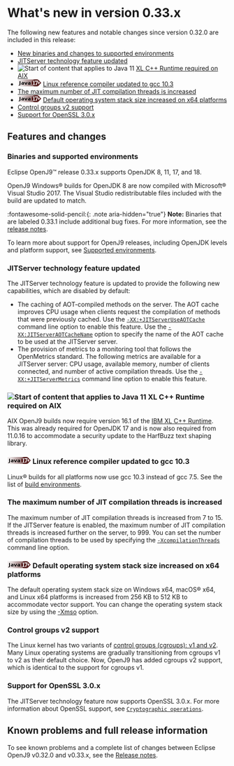 <!--
* Copyright (c) 2017, 2023 IBM Corp. and others
*
* This program and the accompanying materials are made
* available under the terms of the Eclipse Public License 2.0
* which accompanies this distribution and is available at
* https://www.eclipse.org/legal/epl-2.0/ or the Apache
* License, Version 2.0 which accompanies this distribution and
* is available at https://www.apache.org/licenses/LICENSE-2.0.
*
* This Source Code may also be made available under the
* following Secondary Licenses when the conditions for such
* availability set forth in the Eclipse Public License, v. 2.0
* are satisfied: GNU General Public License, version 2 with
* the GNU Classpath Exception [1] and GNU General Public
* License, version 2 with the OpenJDK Assembly Exception [2].
*
* [1] https://www.gnu.org/software/classpath/license.html
* [2] https://openjdk.org/legal/assembly-exception.html
*
* SPDX-License-Identifier: EPL-2.0 OR Apache-2.0 OR GPL-2.0 WITH
* Classpath-exception-2.0 OR LicenseRef-GPL-2.0 WITH Assembly-exception
-->

# What's new in version 0.33.x

The following new features and notable changes since version 0.32.0 are included in this release:

- [New binaries and changes to supported environments](#binaries-and-supported-environments)
- [JITServer technology feature updated](#jitserver-technology-feature-updated)
- ![Start of content that applies to Java 11](cr/java11.png) [XL C++ Runtime required on AIX](#xl-c-runtime-required-on-aix)
- ![Start of content that applies to Java 17 plus](cr/java17plus.png) [Linux reference compiler updated to gcc 10.3](#linux-reference-compiler-updated-to-gcc-103)
- [The maximum number of JIT compilation threads is increased](#the-maximum-number-of-jit-compilation-threads-is-increased)
- ![Start of content that applies to Java 17 plus](cr/java17plus.png) [Default operating system stack size increased on x64 platforms](#default-operating-system-stack-size-increased-on-x64-platforms)
- [Control groups v2 support](#control-groups-v2-support)
- [Support for OpenSSL 3.0.x](#support-for-openssl-30x)

## Features and changes

### Binaries and supported environments

Eclipse OpenJ9&trade; release 0.33.x supports OpenJDK 8, 11, 17, and 18.

OpenJ9 Windows&reg; builds for OpenJDK 8 are now compiled with Microsoft&reg; Visual Studio 2017. The Visual Studio redistributable files included with the build are updated to match.

:fontawesome-solid-pencil:{: .note aria-hidden="true"} **Note:** Binaries that are labeled 0.33.1 include additional bug fixes. For more information, see the [release notes](https://github.com/eclipse-openj9/openj9/blob/master/doc/release-notes/0.33/0.33.md).

To learn more about support for OpenJ9 releases, including OpenJDK levels and platform support, see [Supported environments](openj9_support.md).

### JITServer technology feature updated

The JITServer technology feature is updated to provide the following new capabilities, which are disabled by default:

- The caching of AOT-compiled methods on the server. The AOT cache improves CPU usage when clients request the compilation of methods that were previously cached. Use the [`-XX:+JITServerUseAOTCache`](xxjitserveruseaotcache.md) command line option to enable this feature.
Use the [`-XX:JITServerAOTCacheName`](xxjitserveraotcachename.md) option to specify the name of the AOT cache to be used at the JITServer server.
- The provision of metrics to a monitoring tool that follows the OpenMetrics standard. The following metrics are available for a JITServer server: CPU usage, available memory, number of clients connected, and number of active compilation threads. Use the [`-XX:+JITServerMetrics`](xxjitservermetrics.md) command line option to enable this feature.

### ![Start of content that applies to Java 11](cr/java11.png) XL C++ Runtime required on AIX

AIX OpenJ9 builds now require version 16.1 of the [IBM XL C++ Runtime](https://www.ibm.com/support/pages/fix-list-xl-cc-runtime-aix#161X).
This was already required for OpenJDK 17 and is now also required from 11.0.16 to accommodate a security update to the HarfBuzz text shaping library.

### ![Start of content that applies to Java 17 plus](cr/java17plus.png) Linux reference compiler updated to gcc 10.3

Linux&reg; builds for all platforms now use gcc 10.3 instead of gcc 7.5. See the list of [build environments](openj9_support.md#build-environments).

### The maximum number of JIT compilation threads is increased

The maximum number of JIT compilation threads is increased from 7 to 15. If the JITServer feature is enabled, the maximum number of JIT compilation threads is increased further on the server, to 999. You can set the number of compilation threads to be used by specifying the [`-XcompilationThreads`](xcompilationthreads.md) command line option.

### ![Start of content that applies to Java 17 plus](cr/java17plus.png) Default operating system stack size increased on x64 platforms

The default operating system stack size on Windows x64, macOS&reg; x64, and Linux x64 platforms is increased from 256 KB to 512 KB to accommodate vector support. You can change the operating system stack size by using the [-Xmso](xmso.md) option.

### Control groups v2 support

The Linux kernel has two variants of [control groups (cgroups): v1 and v2](https://man7.org/linux/man-pages/man7/cgroups.7.html). Many Linux operating systems are gradually transitioning from cgroups v1 to v2 as their default choice. Now, OpenJ9 has added cgroups v2 support, which is identical to the support for cgroups v1.

### Support for OpenSSL 3.0.x

The JITServer technology feature now supports OpenSSL 3.0.x. For more information about OpenSSL support, see [`Cryptographic operations`](introduction.md#cryptographic-operations).

## Known problems and full release information

To see known problems and a complete list of changes between Eclipse OpenJ9 v0.32.0 and v0.33.x, see the [Release notes](https://github.com/eclipse-openj9/openj9/blob/master/doc/release-notes/0.33/0.33.md).

<!-- ==== END OF TOPIC ==== version0.33.md ==== -->
